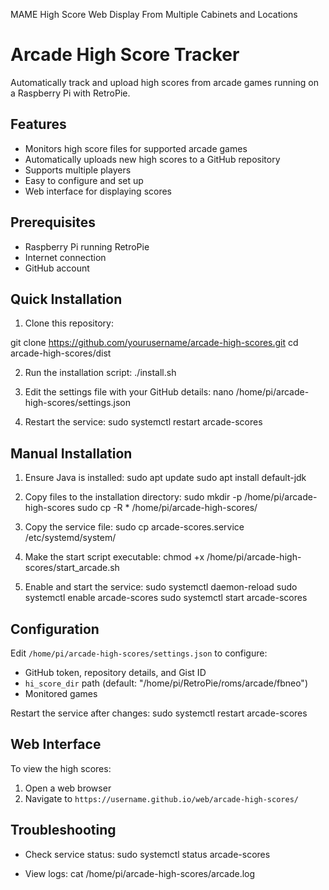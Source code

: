 MAME High Score Web Display From Multiple Cabinets and Locations

# Arcade High Score Tracker
Automatically track and upload high scores from arcade games running on a Raspberry Pi with RetroPie.

## Features
- Monitors high score files for supported arcade games
- Automatically uploads new high scores to a GitHub repository
- Supports multiple players
- Easy to configure and set up
- Web interface for displaying scores

## Prerequisites
- Raspberry Pi running RetroPie
- Internet connection
- GitHub account

## Quick Installation
1. Clone this repository:

git clone https://github.com/yourusername/arcade-high-scores.git
cd arcade-high-scores/dist

2. Run the installation script:
./install.sh

3. Edit the settings file with your GitHub details:
nano /home/pi/arcade-high-scores/settings.json

4. Restart the service:
sudo systemctl restart arcade-scores


## Manual Installation
1. Ensure Java is installed:
sudo apt update
sudo apt install default-jdk


2. Copy files to the installation directory:
sudo mkdir -p /home/pi/arcade-high-scores
sudo cp -R * /home/pi/arcade-high-scores/

3. Copy the service file:
sudo cp arcade-scores.service /etc/systemd/system/

4. Make the start script executable:
chmod +x /home/pi/arcade-high-scores/start_arcade.sh

5. Enable and start the service:
sudo systemctl daemon-reload
sudo systemctl enable arcade-scores
sudo systemctl start arcade-scores

## Configuration
Edit `/home/pi/arcade-high-scores/settings.json` to configure:
- GitHub token, repository details, and Gist ID
- `hi_score_dir` path (default: "/home/pi/RetroPie/roms/arcade/fbneo")
- Monitored games

Restart the service after changes:
sudo systemctl restart arcade-scores


## Web Interface
To view the high scores:
1. Open a web browser
2. Navigate to `https://username.github.io/web/arcade-high-scores/`

## Troubleshooting
- Check service status: 
sudo systemctl status arcade-scores

- View logs: 
cat /home/pi/arcade-high-scores/arcade.log
